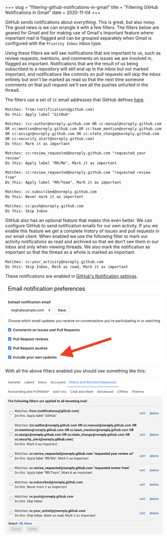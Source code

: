 +++
slug = "filtering-github-notifications-in-gmail"
title = "Filtering GitHub Notifications in Gmail"
date = 2020-11-04
+++

GitHub sends notifications about _everything_. This is great, but also noisy. The good news is we can wrangle it with a few filters. The filters below are geared for Gmail and for making use of Gmail's Important feature where important mail is flagged and can be grouped separately when Gmail is configured with the `Priority Inbox` inbox type.

Using these filters we will see notifications that are important to us, such as review requests, mentions, and comments on issues we are involved in, flagged as important. Notifications that are the result of us being subscribed to a repository will still end up in the inbox but not marked important, and notifications like commits on pull requests will skip the inbox entirely but won't be marked as read so that the next time someone comments on that pull request we'll see all the pushes unfurled in the thread.

The filters use a set of `CC` email addresses that GitHub defines [here](https://docs.github.com/en/free-pro-team@latest/github/managing-subscriptions-and-notifications-on-github/configuring-notifications#filtering-email-notifications).

```
Matches: from:(notifications@github.com)
Do this: Apply label "GitHub"
```

```
Matches: (cc:author@noreply.github.com OR cc:manual@noreply.github.com OR cc:mention@noreply.github.com OR cc:team_mention@noreply.github.com OR cc:assign@noreply.github.com OR cc:state_change@noreply.github.com OR cc:security_alert@noreply.github.com)
Do this: Mark it as important
```

```
Matches: cc:review_requested@noreply.github.com "requested your review"
Do this: Apply label "RR/Me", Mark it as important
```

```
Matches: cc:review_requested@noreply.github.com "requested review from"
Do this: Apply label "RR/Team", Mark it as important
```

```
Matches: cc:subscribed@noreply.github.com
Do this: Never mark it as important
```

```
Matches: cc:push@noreply.github.com
Do this: Skip Inbox
```

GitHub also has an optional feature that makes this even better. We can configure GitHub to send notification emails for our own activity. If you we enable this feature we get a complete history of issues and pull requests in our email client. When enabled we use the following filter to mark our activity notifications as read and archived so that we don't see them in our inbox and only when viewing threads. We also mark the notification as important so that the thread as a whole is marked as important.

```
Matches: cc:your_activity@noreply.github.com
Do this: Skip Inbox, Mark as read, Mark it as important
```

These notifications are enabled in [GitHub's Notification settings](https://github.com/settings/notifications).

![](screenshot-enable-your-activity.png)

With all the above filters enabled you should see something like this:

![](screenshot-filters.png)
